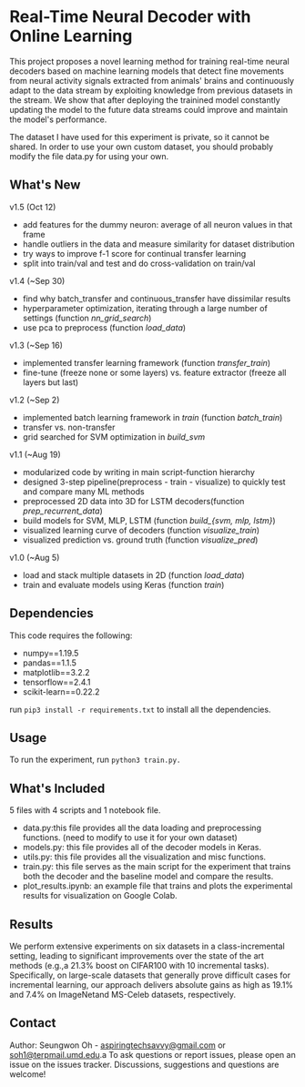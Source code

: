 # Real-Time Neural Decoder with Online Learning
This project proposes a novel learning method for training real-time neural decoders based on machine learning models that detect fine movements from neural activity signals extracted from animals' brains and continuously adapt to the data stream by exploiting knowledge from previous datasets in the stream. We show that after deploying the trainined model constantly updating the model to the future data streams could improve and maintain the model's performance. 

The dataset I have used for this experiment is private, so it cannot be shared. In order to use your own custom dataset, you should probably modify the file data.py for using your own.

## What's New
v1.5 (Oct 12)
* add features for the dummy neuron: average of all neuron values in that frame
* handle outliers in the data and measure similarity for dataset distribution
* try ways to improve f-1 score for continual transfer learning
* split into train/val and test and do cross-validation on train/val

v1.4 (~Sep 30)
* find why batch_transfer and continuous_transfer have dissimilar results
* hyperparameter optimization, iterating through a large number of settings (function *nn_grid_search*)
* use pca to preprocess (function *load_data*)

v1.3 (~Sep 16)
* implemented transfer learning framework (function *transfer_train*) 
* fine-tune (freeze none or some layers) vs. feature extractor (freeze all layers but last)

v1.2 (~Sep 2)
* implemented batch learning framework in *train* (function *batch_train*)
* transfer vs. non-transfer
* grid searched for SVM optimization in *build_svm*

v1.1 (~Aug 19)
* modularized code by writing in main script-function hierarchy
* designed 3-step pipeline(preprocess - train - visualize) to quickly test and compare many ML methods
* preprocessed 2D data into 3D for LSTM decoders(function *prep_recurrent_data*)
* build models for SVM, MLP, LSTM (function *build_{svm, mlp, lstm}*)
* visualized learning curve of decoders (function *visualize_train*)
* visualized prediction vs. ground truth (function *visualize_pred*)

v1.0 (~Aug 5)
* load and stack multiple datasets in 2D (function *load_data*)
* train and evaluate models using Keras (function *train*)

## Dependencies
This code requires the following:
* numpy==1.19.5
* pandas==1.1.5
* matplotlib==3.2.2
* tensorflow==2.4.1
* scikit-learn==0.22.2

run ```pip3 install -r requirements.txt``` to install all the dependencies.

## Usage
To run the experiment, run ```python3 train.py.```

## What's Included
5 files with 4 scripts and 1 notebook file.
* data.py:this file provides all the data loading and preprocessing functions. (need to modify to use it for your own dataset)
* models.py: this file provides all of the decoder models in Keras. 
* utils.py: this file provides all the visualization and misc functions.
* train.py: this file serves as the main script for the experiment that trains both the decoder and the baseline model and compare the results.
* plot_results.ipynb: an example file that trains and plots the experimental results for visualization on Google Colab.

## Results
We perform extensive experiments on six datasets in a class-incremental setting, leading to significant improvements over the state of the art methods (e.g.,a 21.3% boost on CIFAR100 with 10 incremental tasks). Specifically, on large-scale datasets that generally prove difficult cases for incremental learning, our approach delivers absolute gains as high as 19.1% and 7.4% on ImageNetand MS-Celeb datasets, respectively.

## Contact
Author: Seungwon Oh - [aspiringtechsavvy@gmail.com](aspiringtechsavvy@gmail.com) or [soh1@terpmail.umd.edu](soh1@terpmail.umd.edu).a
To ask questions or report issues, please open an issue on the issues tracker. Discussions, suggestions and questions are welcome!
